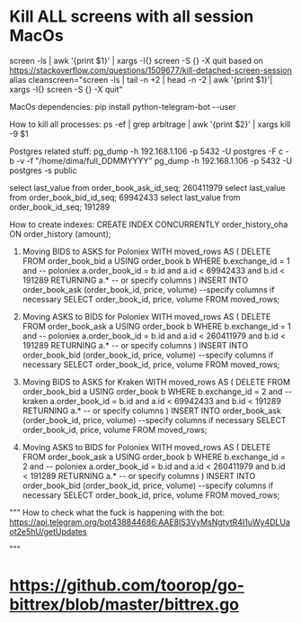 # Kill ALL screens with all session MacOs
screen -ls | awk '{print $1}' | xargs -I{} screen -S {} -X quit
based on 
https://stackoverflow.com/questions/1509677/kill-detached-screen-session
alias cleanscreen="screen -ls | tail -n +2 | head -n -2 | awk '{print $1}'| xargs -I{} screen -S {} -X quit"

MacOs dependencies:
pip install python-telegram-bot --user



How to kill all processes:
ps -ef | grep arbitrage | awk '{print $2}' | xargs kill -9 $1

Postgres related stuff:
pg_dump -h 192.168.1.106 -p 5432 -U postgres -F c -b -v -f "/home/dima/full_DDMMYYYY"
pg_dump -h 192.168.1.106 -p 5432 -U postgres -s public

select last_value from order_book_ask_id_seq;
260411979
select last_value from order_book_bid_id_seq;
69942433
select last_value from order_book_id_seq;
191289

How to create indexes:
CREATE INDEX CONCURRENTLY order_history_oha ON order_history (amount);

1. Moving BIDS to ASKS for Poloniex
WITH moved_rows AS (
    DELETE FROM order_book_bid a
    USING order_book b
    WHERE b.exchange_id = 1 and -- poloniex
	a.order_book_id = b.id and
	a.id < 69942433 and b.id < 191289
    RETURNING a.* -- or specify columns
)
INSERT INTO order_book_ask (order_book_id, price, volume) --specify columns if necessary
SELECT order_book_id, price, volume FROM moved_rows;

2. Moving ASKS to BIDS for Poloniex
WITH moved_rows AS (
    DELETE FROM order_book_ask a
    USING order_book b
    WHERE b.exchange_id = 1 and -- poloniex
	a.order_book_id = b.id and
	a.id < 260411979 and b.id < 191289
    RETURNING a.* -- or specify columns
)
INSERT INTO order_book_bid (order_book_id, price, volume) --specify columns if necessary
SELECT order_book_id, price, volume FROM moved_rows;

3. Moving BIDS to ASKS for Kraken
WITH moved_rows AS (
    DELETE FROM order_book_bid a
    USING order_book b
    WHERE b.exchange_id = 2 and -- kraken
	a.order_book_id = b.id and
	a.id < 69942433 and b.id < 191289
    RETURNING a.* -- or specify columns
)
INSERT INTO order_book_ask (order_book_id, price, volume) --specify columns if necessary
SELECT order_book_id, price, volume FROM moved_rows;

4. Moving ASKS to BIDS for Poloniex
WITH moved_rows AS (
    DELETE FROM order_book_ask a
    USING order_book b
    WHERE b.exchange_id = 2 and -- poloniex
	a.order_book_id = b.id and
	a.id < 260411979 and b.id < 191289
    RETURNING a.* -- or specify columns
)
INSERT INTO order_book_bid (order_book_id, price, volume) --specify columns if necessary
SELECT order_book_id, price, volume FROM moved_rows;



"""
How to check what the fuck is happening with the bot:
https://api.telegram.org/bot438844686:AAE8lS3VyMsNgtytR4I1uWy4DLUaot2e5hU/getUpdates

"""

# https://github.com/toorop/go-bittrex/blob/master/bittrex.go
